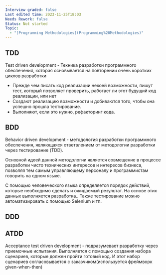 ```yaml
---
Interview graded: false
Last edited time: 2023-11-25T18:03
Needs Rework: false
Status: Not started
Topic:
  - "[Programming Methodologies](Programming%20Methodologies)"
---
```

## **TDD**

Test driven development - Техника разработки программного обеспечения, которая основывается на повторении очень коротких циклов разработки

- Прежде чем писать код реализации некоей возможности, пишут тест, который позволяет проверить, работает ли этот будущий код реализации, или нет
- Создают реализацию возможности и добиваются того, чтобы она успешно прошла тестирование.
- Выполняют, если это нужно, рефакторинг кода.

## **BDD**

Behavior driven development - методология разработки программного обеспечения, являющаяся ответвлением от методологии разработки через тестирование (TDD).

Основной идеей данной методологии является совмещение в процессе разработки чисто технических интересов и интересов бизнеса, позволяя тем самым управляющему персоналу и программистам говорить на одном языке.

С помощью человеческого языка определяется порядок действий, которые необходимо сделать и ожидаемый результат. На основе этих данных выполняется разработка.. Также тестирование можно автоматизировать с помощью Selenium и тп.

## **DDD**

## **ATDD**

Acceptance test driven development - подразумевает разработку через приемочные испытания. Выполняется с помощью создания набора сценариев, которые должен пройти готовый код. И этот набор сценариев согласовывается с заказчиком(используется фреймворк given-when-then)